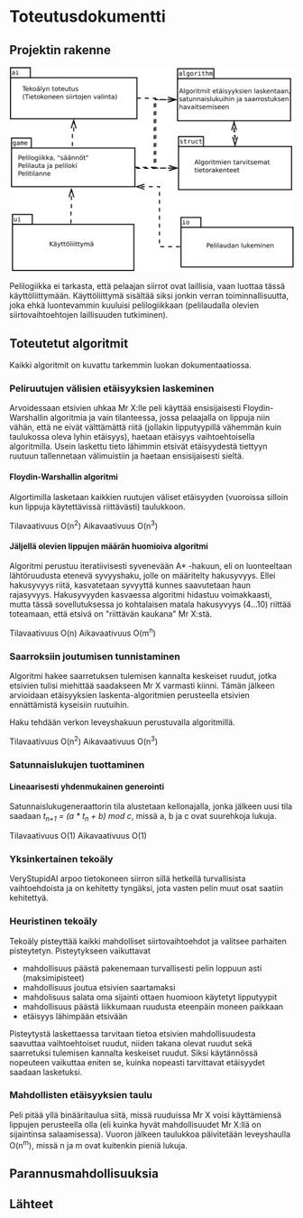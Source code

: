 # Toteutusdokumentti

## Projektin rakenne

![Arkkitehtuuri](arkkitehtuuri.svg)

Pelilogiikka ei tarkasta, että pelaajan siirrot ovat laillisia, vaan luottaa tässä käyttöliittymään. Käyttöliittymä sisältää siksi jonkin verran toiminnallisuutta, joka ehkä luontevammin kuuluisi pelilogiikkaan (pelilaudalla olevien siirtovaihtoehtojen laillisuuden tutkiminen).

## Toteutetut algoritmit

Kaikki algoritmit on kuvattu tarkemmin luokan dokumentaatiossa.

### Peliruutujen välisien etäisyyksien laskeminen

Arvoidessaan etsivien uhkaa Mr X:lle peli käyttää ensisijaisesti Floydin-Warshallin algoritmia ja vain tilanteessa, jossa pelaajalla on lippuja niin vähän, että ne eivät välttämättä riitä (jollakin lipputyypillä vähemmän kuin taulukossa oleva lyhin etäisyys), haetaan etäisyys vaihtoehtoisella algoritmilla. Usein laskettu tieto lähimmin etsivät etäisyydestä tiettyyn ruutuun tallennetaan välimuistiin ja haetaan ensisijaisesti sieltä.

#### Floydin-Warshallin algoritmi

Algortimilla lasketaan kaikkien ruutujen väliset etäisyyden (vuoroissa silloin kun lippuja käytettävissä riittävästi) taulukkoon.

Tilavaativuus O(n<sup>2</sup>)
Aikavaativuus O(n<sup>3</sup>)

#### Jäljellä olevien lippujen määrän huomioiva algoritmi

Algoritmi perustuu iteratiivisesti syvenevään A* -hakuun, eli on luonteeltaan lähtöruudusta etenevä syvyyshaku, jolle on määritelty hakusyvyys. Ellei hakusyvyys riitä, kasvatetaan syvyyttä kunnes saavutetaan haun rajasyvyys. Hakusyvyyden kasvaessa algoritmi hidastuu voimakkaasti, mutta tässä sovellutuksessa jo kohtalaisen matala hakusyvyys (4...10) riittää toteamaan, että etsivä on "riittävän kaukana" Mr X:stä.

Tilavaativuus O(n)
Aikavaativuus O(m<sup>n</sup>)


### Saarroksiin joutumisen tunnistaminen

Algoritmi hakee saarretuksen tulemisen kannalta keskeiset ruudut, jotka etsivien tulisi miehittää saadakseen Mr X varmasti kiinni. Tämän jälkeen arvioidaan etäisyyksien laskenta-algoritmien perusteella etsivien ennättämistä kyseisiin ruutuihin.

Haku tehdään verkon leveyshakuun perustuvalla algoritmillä.

Tilavaativuus O(n<sup>2</sup>)
Aikavaativuus O(n<sup>3</sup>)

### Satunnaislukujen tuottaminen

#### Lineaarisesti yhdenmukainen generointi

Satunnaislukugeneraattorin tila alustetaan kellonajalla, jonka jälkeen uusi tila saadaan  *t<sub>n+1</sub> = (a * t<sub>n</sub> + b) mod c*, missä a, b ja c ovat suurehkoja lukuja.

Tilavaativuus O(1)
Aikavaativuus O(1)

### Yksinkertainen tekoäly

VeryStupidAI arpoo tietokoneen siirron sillä hetkellä turvallisista vaihtoehdoista ja on kehitetty tyngäksi, jota vasten pelin muut osat saatiin kehitettyä.

### Heuristinen tekoäly

Tekoäly pisteyttää kaikki mahdolliset siirtovaihtoehdot ja valitsee parhaiten pisteytetyn. Pisteytykseen vaikuttavat

- mahdollisuus päästä pakenemaan turvallisesti pelin loppuun asti (maksimipisteet)
- mahdollisuus joutua etsivien saartamaksi
- mahdolisuus salata oma sijainti ottaen huomioon käytetyt lipputyypit
- mahdollisuus päästä liikkumaan ruudusta eteenpäin moneen paikkaan
- etäisyys lähimpään etsivään

Pisteytystä laskettaessa tarvitaan tietoa etsivien mahdollisuudesta saavuttaa vaihtoehtoiset ruudut, niiden takana olevat ruudut sekä saarretuksi tulemisen kannalta keskeiset ruudut. Siksi käytännössä nopeuteen vaikuttaa eniten se, kuinka nopeasti tarvittavat etäisyydet saadaan lasketuksi.

### Mahdollisten etäisyyksien taulu

Peli pitää yllä binääritaulua siitä, missä ruuduissa Mr X voisi käyttämiensä lippujen perusteella olla (eli kuinka hyvät mahdollisuudet Mr X:llä on sijaintinsa salaamisessa). Vuoron jälkeen taulukkoa päivitetään leveyshaulla O(n<sup>m</sup>), missä n ja m ovat kuitenkin pieniä lukuja.

## Parannusmahdollisuuksia

## Lähteet
